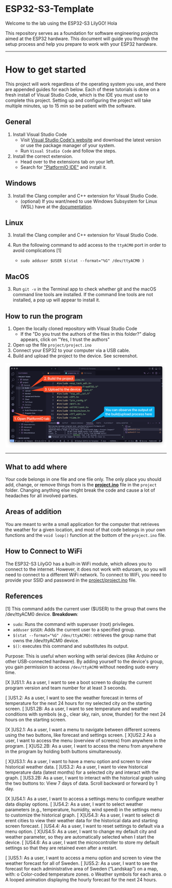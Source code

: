 # ESP32-S3-Template

Welcome to the lab using the ESP32-S3 LilyGO! Hola

This repository serves as a foundation for software engineering projects aimed at the ESP32 hardware.
This document will guide you through the setup process and help you prepare to work with your ESP32 hardware.

---

# How to get started

This project will work regardless of the operating system you use, and there are appended guides for each below.
Each of these tutorials is done on a fresh install of Visual Studio Code, which is the IDE you must use to complete this project.
Setting up and configuring the project will take multiple minutes, up to 15 min so be patient with the software.

## General

1. Install Visual Studio Code
   * Visit [Visual Studio Code's website](https://code.visualstudio.com/download) and download the latest version or use the package manager of your system.
   * Run `Visual Studio Code` and follow the steps.
2. Install the correct extension.
   * Head over to the extensions tab on your left.
   * Search for ["PlatformIO IDE"](https://marketplace.visualstudio.com/items?itemName=platformio.platformio-ide) and install it.

## Windows

3. Install the Clang compiler and C++ extension for Visual Studio Code.
   * (optional) If you want/need to use Windows Subsystem for Linux (WSL) have at the [documentation](https://code.visualstudio.com/docs/remote/wsl).

## Linux

3. Install the Clang compiler and C++ extension for Visual Studio Code.

4. Run the following command to add access to the `ttyACM0` port in order to avoid complications [1]
   * `sudo adduser $USER $(stat --format="%G" /dev/ttyACM0 )`

## MacOS

3. Run `git -v` in the Terminal app to check whether git and the macOS command line tools are installed. If the command line tools are not installed, a pop up will appear to install it.

## How to run the program

1. Open the locally cloned repository with Visual Studio Code
    * If the "Do you trust the authors of the files in this folder?" dialog appears, click on "Yes, I trust the authors"
2. Open up the file `project/project.ino`
3. Connect your ESP32 to your computer via a USB cable.
4. Build and upload the project to the device. See screenshot.

![[screenshot](./assets/screenshot.png)](./assets/screenshot.png)

---

## What to add where

Your code belongs in one file and one file only. The only place you should add, change, or remove things from is the [**project.ino**](project/project.ino) file in the `project` folder. Changing anything else might break the code and cause a lot of headaches for all involved parties.

## Areas of addition

You are meant to write a small application for the computer that retrieves the weather for a given location, and most of that code belongs in your own functions and the `void loop()` function at the bottom of the `project.ino` file.

## How to Connect to WiFi

The ESP32-S3 LilyGO has a built-in WiFi module, which allows you to connect to the internet.
However, it does not work with eduroam, so you will need to connect to a different WiFi network.
To connect to WiFi, you need to provide your SSID and password in the [project/project.ino](./project/project.ino) file.

## References

[1] This command adds the current user ($USER) to the group that owns the /dev/ttyACM0 device.
**Breakdown**:

* `sudo`: Runs the command with superuser (root) privileges.
* `adduser` `$USER`: Adds the current user to a specified group.
* `$(stat --format="%G" /dev/ttyACM0)`: retrieves the group name that owns the /dev/ttyACM0 device.
* `$()`: executes this command and substitutes its output.

Purpose: This is useful when working with serial devices (like Arduino or other USB-connected hardware). By adding yourself to the device's group, you gain permission to access `/dev/ttyACM0` without needing sudo every time.




[X ]US1.1: As a user, I want to see a boot screen to display the current program version 
and team number for at least 3 seconds. 

[ ]US1.2: As a user, I want to see the weather forecast in terms of temperature for 
the next 24 hours for my selected city on the starting screen. 
[ ]US1.2B: As a user, I want to see temperature and weather conditions with 
symbols (e.g., clear sky, rain, snow, thunder) for the next 24 hours on the 
starting screen. 

[X ]US2.1: As a user, I want a menu to navigate between different screens using the two 
buttons, like forecast and settings screen. 
[ X]US2.2 As a user, I want to access the menu (overview of screens) from anywhere in 
the program. 
[ X]US2.2B: As a user, I want to access the menu from anywhere in the program 
by holding both buttons simultaneously. 


[ X]US3.1: As a user, I want to have a menu option and screen to view historical 
weather data. 
[ ]US3.2: As a user, I want to view historical temperature data (latest months) for a 
selected city and interact with the graph. 
[ ]US3.2B: As a user, I want to interact with the historical graph using the 
two buttons to: 
  View 7 days of data. 
  Scroll backward or forward by 1 day.

[X ]US4.1: As a user, I want to access a settings menu to configure weather data display 
options. 
[ ]US4.2: As a user, I want to select weather parameters (e.g., temperature, humidity, 
wind speed) in the settings menu to customize the historical graph. 
[ X]US4.3: As a user, I want to select di erent cities to view their weather data for the 
historical data and starting screen forecast. 
[ ]US4.4: As a user, I want to reset settings to default via a menu option. 
[ X]US4.5: As a user, I want to change my default city and weather parameter, so they 
are automatically selected when I start the device. 
[ ]US4.6: As a user, I want the microcontroller to store my default settings so that they 
are retained even after a restart.

[ ]US5.1: As a user, I want to access a menu option and screen to view the weather 
forecast for all of Sweden. 
[ ]US5.2: As a user, I want to see the forecast for each administrative area of Sweden 
(“Landskap”) on a map, with: 
o Color-coded temperature zones. 
o Weather symbols for each area. 
o A looped animation displaying the hourly forecast for the next 24 hours. 
